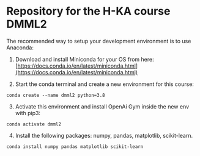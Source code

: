 # Repository for the H-KA course DMML2

The recommended way to setup your development environment is to use Anaconda:
1. Download and install Miniconda for your OS from here: [https://docs.conda.io/en/latest/miniconda.html](https://docs.conda.io/en/latest/miniconda.html)

2. Start the conda terminal and create a new environment for this course:

`conda create --name dmml2 python=3.8`

3. Activate this environment and install OpenAi Gym inside the new env with pip3:

`conda activate dmml2`

4. Install the following packages: numpy, pandas, matplotlib, scikit-learn.

`conda install numpy pandas matplotlib scikit-learn`
